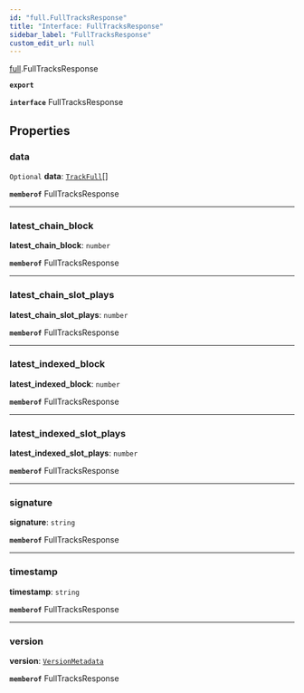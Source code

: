 ```yaml
---
id: "full.FullTracksResponse"
title: "Interface: FullTracksResponse"
sidebar_label: "FullTracksResponse"
custom_edit_url: null
---
```


[full](../namespaces/full.md).FullTracksResponse

**`export`**

**`interface`** FullTracksResponse

## Properties

### data

 `Optional` **data**: [`TrackFull`](full.TrackFull.md)[]

**`memberof`** FullTracksResponse

___

### latest\_chain\_block

 **latest\_chain\_block**: `number`

**`memberof`** FullTracksResponse

___

### latest\_chain\_slot\_plays

 **latest\_chain\_slot\_plays**: `number`

**`memberof`** FullTracksResponse

___

### latest\_indexed\_block

 **latest\_indexed\_block**: `number`

**`memberof`** FullTracksResponse

___

### latest\_indexed\_slot\_plays

 **latest\_indexed\_slot\_plays**: `number`

**`memberof`** FullTracksResponse

___

### signature

 **signature**: `string`

**`memberof`** FullTracksResponse

___

### timestamp

 **timestamp**: `string`

**`memberof`** FullTracksResponse

___

### version

 **version**: [`VersionMetadata`](full.VersionMetadata.md)

**`memberof`** FullTracksResponse
